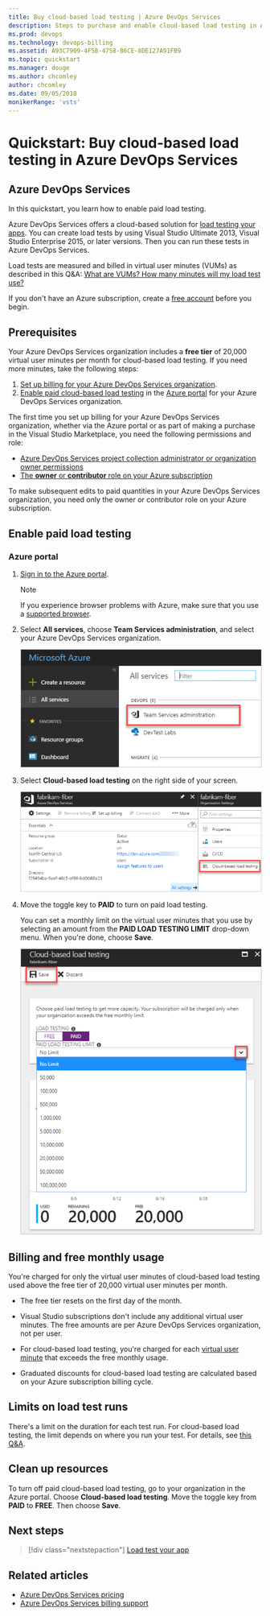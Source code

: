 ```yaml
---
title: Buy cloud-based load testing | Azure DevOps Services
description: Steps to purchase and enable cloud-based load testing in Azure DevOps Services via the Azure portal
ms.prod: devops
ms.technology: devops-billing
ms.assetid: A93C7909-4F5B-4758-B6CE-8DE127A91FB9
ms.topic: quickstart
ms.manager: douge
ms.author: chcomley
author: chcomley
ms.date: 09/05/2018
monikerRange: 'vsts'
---
```



# Quickstart: Buy cloud-based load testing in Azure DevOps Services

## Azure DevOps Services

In this quickstart, you learn how to enable paid load testing.

Azure DevOps Services offers a cloud-based solution for [load testing your apps](../../test/load-test/index.md). You can create load tests by using Visual Studio Ultimate 2013, Visual Studio Enterprise 2015, or later versions. Then you can run these tests in Azure DevOps Services.

Load tests are measured and billed in virtual user minutes (VUMs) as described in this Q&A: [What are VUMs? How many minutes will my load test use?](../../test/load-test/reference-qa.md#VUM)

If you don't have an Azure subscription, create a [free account](https://azure.microsoft.com/free/?WT.mc_id=A261C142F) before you begin.

<a name="buy-load-testing"></a>

## Prerequisites

Your Azure DevOps Services organization includes a **free tier** of 20,000 virtual user minutes per month for cloud-based load testing.
If you need more minutes, take the following steps:

1. [Set up billing for your Azure DevOps Services organization](set-up-billing-for-your-organization-vs.md).
2. [Enable paid cloud-based load testing](#buy-load-testing) in the [Azure portal](https://portal.azure.com) for your Azure DevOps Services organization.

The first time you set up billing for your Azure DevOps Services organization, whether via the Azure portal or as part of making a purchase in the Visual Studio Marketplace, you need the following permissions and role:

* [Azure DevOps Services project collection administrator or organization owner permissions](vsts-billing-faq.md#find-owner)
* [The **owner** or **contributor** role on your Azure subscription](add-backup-billing-managers.md)

To make subsequent edits to paid quantities in your Azure DevOps Services organization, you need only the owner or contributor role on your Azure subscription.

## Enable paid load testing

### Azure portal

1. [Sign in to the Azure portal](https://portal.azure.com/).

    > [!NOTE]
    > If you experience browser problems with Azure, make sure that you use a [supported browser](https://azure.microsoft.com/documentation/articles/azure-preview-portal-supported-browsers-devices/).

2. Select **All services**, choose **Team Services administration**, and select your Azure DevOps Services organization.

   ![Azure DevOps Services organizations, select your organization](../accounts/_img/_shared/azure-portal-team-services-administration.png)

3. Select **Cloud-based load testing** on the right side of your screen.

    ![Settings, select cloud-based load testing](_img/get-more-build-load-testing/ap_vso_manageservices.png)

4. Move the toggle key to **PAID** to turn on paid load testing.

    You can set a monthly limit on the virtual user minutes that you use by selecting an amount from the **PAID LOAD TESTING LIMIT** drop-down menu. When you're done, choose **Save**.

    ![Choose PAID and select an optional monthly limit](_img/get-more-build-load-testing/ap_vso_paidcloudloadtesting.png)

## Billing and free monthly usage

You're charged for only the virtual user minutes of cloud-based load testing used above the free tier of 20,000 virtual user minutes per month.

* The free tier resets on the first day of the month.

* Visual Studio subscriptions don't include any additional virtual user minutes. The free amounts are per Azure DevOps Services organization, not per user.

* For cloud-based load testing, you're charged for each 
   [virtual user minute](../../test/load-test/reference-qa.md#VUM) that exceeds the free monthly usage.

* Graduated discounts for cloud-based load testing are calculated based on your Azure subscription billing cycle.

## Limits on load test runs

There's a limit on the duration for each test run. For cloud-based load testing, the limit depends on where you run your test. For details, see [this Q&A](../../test/load-test/reference-qa.md#test-limits).

## Clean up resources

To turn off paid cloud-based load testing, go to your organization in the Azure portal. Choose **Cloud-based load testing**. Move the toggle key from **PAID** to **FREE**. Then choose **Save**.

## Next steps

> [!div class="nextstepaction"]
> [Load test your app](../../test/load-test/get-started-simple-cloud-load-test.md)

## Related articles

* [Azure DevOps Services pricing](https://azure.microsoft.com/pricing/details/visual-studio-team-services/)
* [Azure DevOps Services billing support](https://visualstudio.microsoft.com/team-services/support/)
